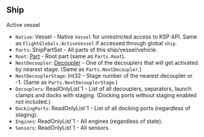 ## Ship

Active vessel

- `Native`: Vessel - Native `Vessel` for unrestricted access to KSP API. Same as `FlightGlobals.ActiveVessel` if accessed through global `ship`.
- `Parts`: ShipPartSet - All parts of this ship/vessel/vehicle.
- `Root`: [Part](../Parts/PartBase.md) - Root part (same as `Parts.Root`).
- `NextDecoupler`: [Decoupler](../Parts/Decoupler.md) - One of the decouplers that will get activated by nearest stage. (Same as `Parts.NextDecoupler`.)
- `NextDecouplerStage`: Int32 - Stage number of the nearest decoupler or -1. (Same as `Parts.NextDecouplerStage`.)
- `Decouplers`: ReadOnlyList`1 - List of all decouplers, separators, launch clamps and docks with staging. (Docking ports without staging enabled not included.)
- `DockingPorts`: ReadOnlyList`1 - List of all docking ports (regardless of staging).
- `Engines`: ReadOnlyList`1 - All engines (regardless of state).
- `Sensors`: ReadOnlyList`1 - All sensors.
